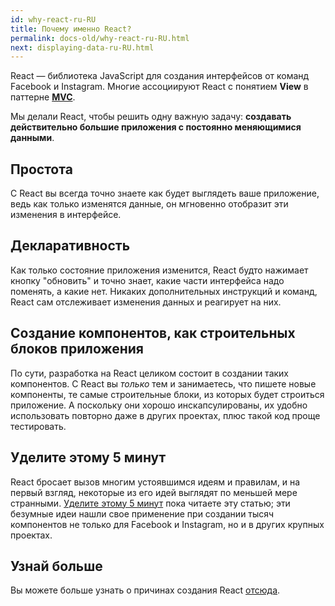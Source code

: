 ```yaml
---
id: why-react-ru-RU
title: Почему именно React?
permalink: docs-old/why-react-ru-RU.html
next: displaying-data-ru-RU.html
---
```

React — библиотека JavaScript для создания интерфейсов от команд Facebook и Instagram. Многие ассоциируют React с понятием **View** в паттерне **[MVC](https://ru.wikipedia.org/wiki/Model-View-Controller)**.

Мы делали React, чтобы решить одну важную задачу: **создавать действительно большие приложения с постоянно меняющимися данными**.

## Простота

С React вы всегда точно знаете как будет выглядеть ваше приложение, ведь как только изменятся данные, он мгновенно отобразит эти изменения в интерфейсе.

## Декларативность

Как только состояние приложения изменится, React будто нажимает кнопку "обновить" и точно знает, какие части интерфейса надо поменять, а какие нет. Никаких дополнительных инструкций и команд, React сам отслеживает изменения данных и реагирует на них.

## Создание компонентов, как строительных блоков приложения

По сути, разработка на React целиком состоит в создании таких компонентов. С React вы *только* тем и занимаетесь, что пишете новые компоненты, те самые строительные блоки, из которых будет строиться приложение. А поскольку они хорошо инскапсулированы, их удобно использовать повторно даже в других проектах, плюс такой код проще тестировать.

## Уделите этому 5 минут

React бросает вызов многим устоявшимся идеям и правилам, и на первый взгляд, некоторые из его идей выглядят по меньшей мере странными. [Уделите этому 5 минут](https://signalvnoise.com/posts/3124-give-it-five-minutes) пока читаете эту статью; эти безумные идеи нашли свое применение при создании тысяч компонентов не только для Facebook и Instagram, но и в других крупных проектах.

## Узнай больше

Вы можете больше узнать о причинах создания React [отсюда](/react/blog/2013/06/05/why-react.html).
